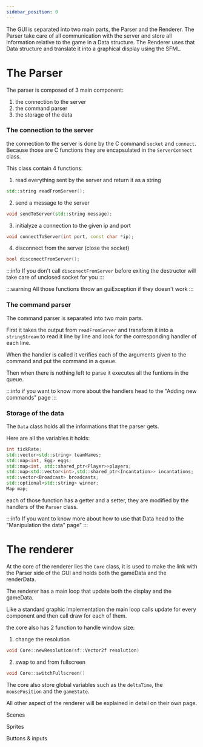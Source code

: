 ```yaml
---
sidebar_position: 0
---
```


The GUI is separated into two main parts, the Parser and the Renderer.
The Parser take care of all communication with the server and store all information relative to the game in a Data structure.
The Renderer uses that Data structure and translate it into a graphical display using the SFML.

# The Parser
The parser is composed of 3 main component:
1. the connection to the server
2. the command parser
3. the storage of the data

### The connection to the server

the connection to the server is done by the C command `socket` and `connect`. Because those are C functions they are encapsulated in the `ServerConnect` class.

This class contain 4 functions: 
1. read everything sent by the server and return it as a string
```cpp
std::string readFromServer();
```
2. send a message to the server
```cpp
void sendToServer(std::string message);
```
3. initialyze a connection to the given ip and port
```cpp
void connectToServer(int port, const char *ip);
```
4. disconnect from the server (close the socket)
```cpp
bool disconectFromServer();
```

:::info
If you don't call `disconectFromServer` before exiting the destructor will take care of unclosed socket for you
:::

:::warning
All those functions throw an guiException if they doesn't work
:::

### The command parser

The command parser is separated into two main parts.

First it takes the output from `readFromServer` and transform it into a `stringStream` to read it line by line and look for the corresponding handler of each line.

When the handler is called it verifies each of the arguments given to the command and put the command in a queue.

Then when there is nothing left to parse it executes all the funtions in the queue.

:::info
if you want to know more about the handlers head to the "Adding new commands" page
:::

### Storage of the data

The `Data` class holds all the informations that the parser gets.

Here are all the variables it holds:
```cpp
int tickRate;
std::vector<std::string> teamNames;
std::map<int, Egg> eggs;
std::map<int, std::shared_ptr<Player>>players;
std::map<std::vector<int>,std::shared_ptr<Incantation>> incantations;
std::vector<Broadcast> broadcasts;
std::optional<std::string> winner;
Map map;
```

each of those function has a getter and a setter,
they are modified by the handlers of the `Parser` class.

:::info
If you want to know more about how to use that Data head to the "Manipulation the data" page"
:::

# The renderer

At the core of the renderer lies the `Core` class, it is used to make the link with the Parser side of the GUI and holds both the gameData and the renderData.

The renderer has a main loop that update both the display and the gameData.

Like a standard graphic implementation the main loop calls update for every component and then call draw for each of them.

the core also has 2 function to handle window size:
1. change the resolution
```cpp
void Core::newResolution(sf::Vector2f resolution)
```
2. swap to and from fullscreen
```cpp
void Core::switchFullscreen()
```

The core also store global variables such as the `deltaTime`, the `mousePosition` and the `gameState`.

All other aspect of the renderer will be explained in detail on their own page.

Scenes

Sprites

Buttons & inputs
